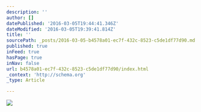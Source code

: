 ```yaml
---
description: ''
author: []
datePublished: '2016-03-05T19:44:41.346Z'
dateModified: '2016-03-05T19:39:41.814Z'
title: ''
sourcePath: _posts/2016-03-05-b4578a01-ec7f-432c-8523-c5de1df77d90.md
published: true
inFeed: true
hasPage: true
inNav: false
url: b4578a01-ec7f-432c-8523-c5de1df77d90/index.html
_context: 'http://schema.org'
_type: Article

---
```

![](https://the-grid-user-content.s3-us-west-2.amazonaws.com/31d3baa1-38e6-4db8-88d7-0c9d8a6468ad.png)
